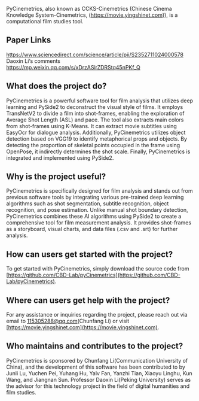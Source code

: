 PyCinemetrics, also known as CCKS-Cinemetrics (Chinese Cinema Knowledge System-Cinemetrics, (https://movie.yingshinet.com)), is a computational film studies tool.
## Paper Links
https://www.sciencedirect.com/science/article/pii/S2352711024000578
Daoxin Li‘s comments
https://mp.weixin.qq.com/s/xDrzASlrZDRStq45nPKf_Q
## What does the project do?
PyCinemetrics is a powerful software tool for film analysis that utilizes deep learning and PySide2 to deconstruct the visual style of films. It employs TransNetV2 to divide a film into shot-frames, enabling the exploration of Average Shot Length (ASL) and pace. The tool also extracts main colors from shot-frames using K-Means. It can extract movie subtitles using EasyOcr for dialogue analysis. Additionally, PyCinemetrics utilizes object detection based on VGG19 to identify metaphorical props and objects. By detecting the proportion of skeletal points occupied in the frame using OpenPose, it indirectly determines the shot scale. Finally, PyCinemetrics is integrated and implemented using PySide2.

## Why is the project useful?
PyCinemetrics is specifically designed for film analysis and stands out from previous software tools by integrating various pre-trained deep learning algorithms such as shot segmentation, subtitle recognition, object recognition, and pose estimation. Unlike manual shot boundary detection, PyCinemetrics combines these AI algorithms using PySide2 to create a comprehensive tool for film measurement analysis. It provides shot-frames as a storyboard, visual charts, and data files (.csv and .srt) for further analysis.

## How can users get started with the project?
To get started with PyCinemetrics, simply download the source code from [https://github.com/CBD-Lab/pyCinemetrics](https://github.com/CBD-Lab/pyCinemetrics).

## Where can users get help with the project?
For any assistance or inquiries regarding the project, please reach out via email to 115305288@qq.com(Chunfang Li) or visit [https://movie.yingshinet.com](https://movie.yingshinet.com).

## Who maintains and contributes to the project?
PyCinemetrics is sponsored by Chunfang Li(Communication University of China), and the development of this software has been contributed to by Junli Lu, Yuchen Pei, Yuhang Hu, Yalv Fan, Yanzhi Tian, Xiaoyu Linghu, Kun Wang, and Jiangnan Sun.
Professor Daoxin Li(Peking University) serves as the advisor for this technology project in the field of digital humanities and film studies.
